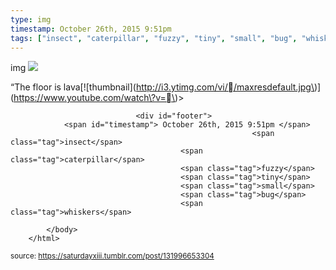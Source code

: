 ```yaml
---
type: img
timestamp: October 26th, 2015 9:51pm
tags: ["insect", "caterpillar", "fuzzy", "tiny", "small", "bug", "whiskers"]
---
```

img
<img src="https://saturdayxiii.github.io/media/131996653304.jpg"/>
                                                                                          
“The floor is lava\[!\[thumbnail\]\(http://i3.ytimg.com/vi//maxresdefault.jpg\)\]\(https://www.youtube.com/watch\?v=\)>
 
                                    
                
                
                
                
                                <div id="footer">
                <span id="timestamp"> October 26th, 2015 9:51pm </span>
                                                          <span class="tag">insect</span>
                                          <span class="tag">caterpillar</span>
                                          <span class="tag">fuzzy</span>
                                          <span class="tag">tiny</span>
                                          <span class="tag">small</span>
                                          <span class="tag">bug</span>
                                          <span class="tag">whiskers</span>
                                                    
            </body>
        </html>

        
<small>source: https://saturdayxiii.tumblr.com/post/131996653304</small>